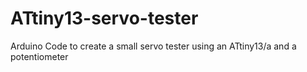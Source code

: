 # ATtiny13-servo-tester
Arduino Code to create a small servo tester using an ATtiny13/a and a potentiometer
